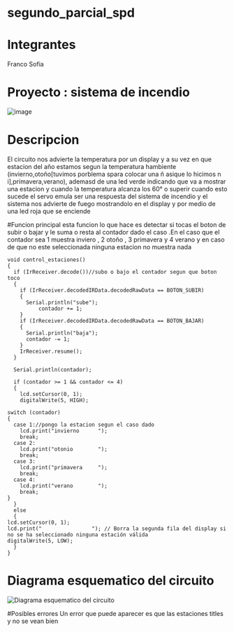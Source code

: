 # segundo_parcial_spd

# Integrantes
Franco Sofia


# Proyecto : sistema de incendio
![image](https://github.com/francosofia/segundo_parcial_spd/assets/108673571/e7de133c-c800-4e13-b31f-cb36eb1a2ee0)

# Descripcion
El circuito nos advierte la temperatura por un display y a su vez en que estacion del año estamos segun la temperatura  hambiente (invierno,otoño[tuvimos porblema spara colocar una ñ asique lo hicimos n i],primavera,verano), ademasd de una led verde indicando que va a mostrar una estacion y  cuando la temperatura alcanza los 60°  o superir  cuando esto sucede el servo emula ser una respuesta del sistema de incendio y  el sistema nos advierte de fuego mostrandolo en el display y  por medio de una led roja que se enciende

#Funcion principal
esta funcion lo que hace es detectar si tocas el boton de subir o bajar y le suma o resta al contador dado el caso .En el caso que el contador sea  1 muestra inviero , 2 otoño , 3 primavera y 4 verano y en caso de que no este seleccionada ninguna estacion no muestra nada

    void control_estaciones()
    {
      if (IrReceiver.decode())//subo o bajo el contador segun que boton toco
      {
        if (IrReceiver.decodedIRData.decodedRawData == BOTON_SUBIR)
        {
          Serial.println("sube");
              contador += 1;
        }
        if (IrReceiver.decodedIRData.decodedRawData == BOTON_BAJAR)
        {
          Serial.println("baja");
          contador -= 1;
        }
        IrReceiver.resume();
      }

      Serial.println(contador);

      if (contador >= 1 && contador <= 4)
      {
        lcd.setCursor(0, 1);
        digitalWrite(5, HIGH);

    switch (contador)
    {
      case 1://pongo la estacion segun el caso dado
        lcd.print("invierno      ");
        break;
      case 2:
        lcd.print("otonio        ");
        break;
      case 3:
        lcd.print("primavera     ");
        break;
      case 4:
        lcd.print("verano        ");
        break;
    }
      }
      else
      {
    lcd.setCursor(0, 1);
    lcd.print("                "); // Borra la segunda fila del display si no se ha seleccionado ninguna estación válida
    digitalWrite(5, LOW);
      }
    }

# Diagrama esquematico del circuito

![Diagrama esquematico del circuito](https://github.com/francosofia/segundo_parcial_spd/assets/108673571/8bacbdb1-83ff-4425-baaf-72abceea1ead)

#Posibles errores
Un error que puede aparecer es que las estaciones titles y no se vean bien 

